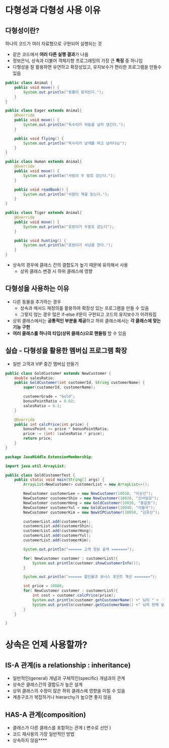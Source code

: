 # 다형성과 다형성 사용 이유
## 다형성이란?

하나의 코드가 여러 자료형으로 구현되어 실행되는 것

- 같은 코드에서 **여러 다른 실행 결과**가 나옴
- 정보은닉, 상속과 더불어 객체지향 프로그래밍의 가장 큰 **특징** 중 하나임
- 다형성을 잘 활용하면 유연하고 확장성있고, 유지보수가 편리한 프로그램을 만들수 있음

```java
public class Animal {
    public void move() {
        System.out.println("동물이 움직인다.");
    }
}

public class Eager extends Animal{
    @Override
    public void move() {
        System.out.println("독수리가 하늘을 날라 댕긴다.");
    }

    public void flying() {
        System.out.println("독수리가 날개를 펴고 날라다님");
    }
}

public class Human extends Animal{
    @Override
    public void move() {
        System.out.println("사람이 두 발로 걷는다.");
    }

    public void readBook() {
        System.out.println("사람이 책을 읽는다.");
    }
}

public class Tiger extends Animal{
    @Override
    public void move() {
        System.out.println("호랑이가 두발로 걷는다");
    }

    public void hunting() {
        System.out.println("호랑이가 사냥을 한다.");
    }
}
```

- 상속의 경우에 클래스 간의 결합도가 높기 때문에 유의해서 사용
    - 상위 클래스 변경 시 하위 클래스에 영향


## 다형성을 사용하는 이유

- 다른 동물을 추가하는 경우
    - 상속과 메서드 재정의를 활용하여 확장성 있는 프로그램을 만들 수 있음
    - 그렇지 않는 경우 많은 if-else if문이 구현되고 코드의 유지보수가 어려워짐
- 상위 클래스에서는 **공통적인 부분을 제공**하고 하위 클래스에서는 **각 클래스에 맞는 기능 구현**
- **여러 클래스를 하나의 타입(상위 클래스)으로 핸들링** 할 수 있음

## 실습 - 다형성을 활용한 멤버십 프로그램 확장

- 일반 고객과 VIP 중간 멤버십 만들기

```java
public class GoldCustomer extends NewCustomer {
    double salesRatio;
    public GoldCustomer(int customerId, String customerName) {
        super(customerId, customerName);

        customerGrade = "Gold";
        bonusPointRatio = 0.02;
        salesRatio = 0.1;
    }

    @Override
    public int calcPrice(int price) {
        bonusPoint += price * bonusPointRatio;
        price -= (int) (salesRatio * price);
        return price;
    }
}
```

```java
package JavaMiddle.ExtensionMembership;

import java.util.ArrayList;

public class GoldCustomerTest {
    public static void main(String[] args) {
        ArrayList<NewCustomer> customerList = new ArrayList<>();

        NewCustomer customerLee = new NewCustomer(10010, "이순신");
        NewCustomer customerShin = new NewCustomer(10020, "신사임당");
        NewCustomer customerHong = new GoldCustomer(10030, "홍길동");
        NewCustomer customerYul = new GoldCustomer(10040, "이율곡");
        NewCustomer customerKim = new NewVIPCustomer(10050, "김유신");

        customerList.add(customerLee);
        customerList.add(customerShin);
        customerList.add(customerHong);
        customerList.add(customerYul);
        customerList.add(customerKim);

        System.out.println("====== 고객 정보 출력 =======");

        for( NewCustomer customer : customerList){
            System.out.println(customer.showCustomerInfo());
        }

        System.out.println("====== 할인율과 보너스 포인트 계산 =======");

        int price = 10000;
        for( NewCustomer customer : customerList){
            int cost = customer.calcPrice(price);
            System.out.println(customer.getCustomerName() +" 님이 " +  + cost + "원 지불하셨습니다.");
            System.out.println(customer.getCustomerName() +" 님의 현재 보너스 포인트는 " + customer.bonusPoint + "점입니다.");
        }
    }

}
```
# 상속은 언제 사용할까?

## IS-A 관계(is a relationship : inheritance)

- 일반적인(general) 개념과 구체적인(specific) 개념과의 관계
- 상속은 클래스간의 결합도가 높은 설계
- 상위 클래스의 수정이 많은 하위 클래스에 영향을 미칠 수 있음
- 계층구조가 복잡하거나 hierarchy가 높으면 좋지 않음

## **HAS-A 관계(composition)**

- 클래스가 다른 클래스를 포함하는 관계 ( 변수로 선언 )
- 코드 재사용의 가장 일반적인 방법
- 상속하지 않음****